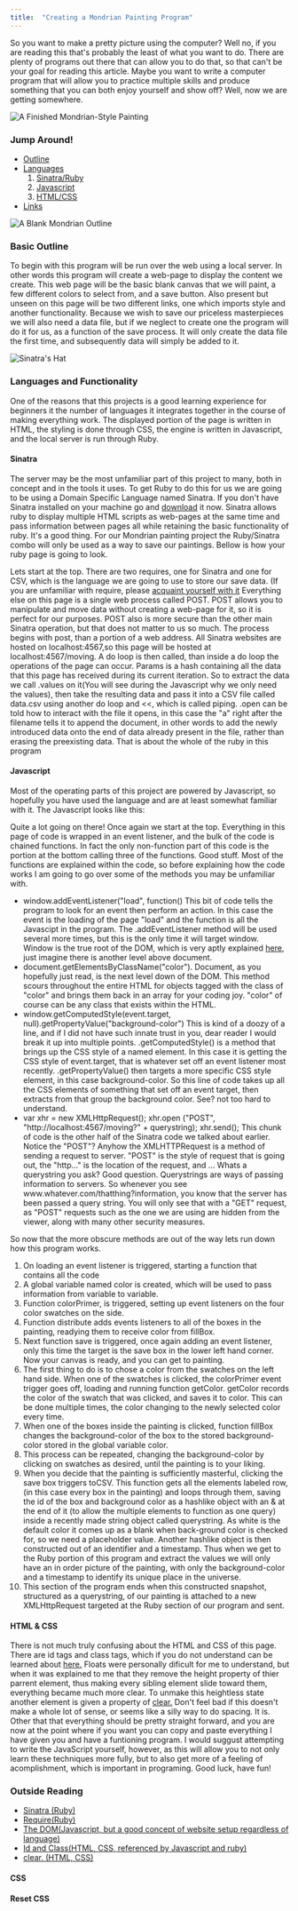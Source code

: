 ```yaml
---
title:  "Creating a Mondrian Painting Program"
---
```

<p class="article_para"> 
So you want to make a pretty picture using the computer?  Well no, if you are reading this that's probably the least of what you want to do.  There are plenty of programs out there that can allow you to do that, so that can't be your goal for reading this article.  Maybe you want to write a computer program that will allow you to practice multiple skills and produce something that you can both enjoy yourself and show off?  Well, now we are getting somewhere.
</p>

<img src="{{ site.url }}/assets/Finished.png" alt ="A Finished Mondrian-Style Painting" class="mondrian">

<div>
  <h3>Jump Around!</h3>
  <ul>
    <li>
      <a href ="#basicOutline">Outline</a>
    </li>
    <li>
      <a href ="#languages">Languages</a>
      <ol>
        <li>
          <a href ="#sinatra">Sinatra/Ruby</a>
        </li>
        <li>
          <a href = "#javascript">Javascript</a>
        </li>
        <li>
          <a href = "#htmlCss">HTML/CSS</a>
        </li>
      </ol>
    </li>
    <li>
      <a href="#links">Links</a>
    </li>
  </ul>
</div>
<img src="{{ site.url }}/assets/Blank.png" alt="A Blank Mondrian Outline" class="mondiran">

<h3 id ="basicOutline"> Basic Outline </h3>
<p class="article_para"> To begin with this program will be run over the web using a local server. In other words this program will create a web-page to display the content we create.  This web page will be the basic blank canvas that we will paint, a few different colors to select from, and a save button.  Also present but unseen on this page will be two different links, one which imports style and another functionality. Because we wish to save our priceless masterpieces we will also need a data file, but if we neglect to create one the program will do it for us, as a function of the save process.  It will only create the data file the first time, and subsequently data will simply be added to it. </p>

<img src="{{ site.url }}/assets/sinatra.png" alt="Sinatra's Hat" class="articleImage">

<h3 id ="languages">Languages and Functionality</h3>
<p class="article_para">One of the reasons that this projects is a good learning experience for beginners it the number of languages it integrates together in the course of making everything work.  The displayed portion of the page is written in HTML, the styling is done through CSS, the engine is written in Javascript, and the local server is run through Ruby.</p>

<h4 id="sinatra">Sinatra</h4>
<p class="article_para">The server may be the most unfamiliar part of this project to many, both in concept and in the tools it uses.  To get Ruby to do this for us we are going to be using a Domain Specific Language named Sinatra. If you don't have Sinatra installed on your machine go and <a href = "https://www.digitalocean.com/community/tutorials/how-to-install-and-get-started-with-sinatra-on-your-system-or-vps" target = "blank"> download</a> it now. Sinatra allows ruby to display multiple HTML scripts as web-pages at the same time and pass information between pages all while retaining the basic functionality of ruby. It's a good thing. For our Mondrian painting project the Ruby/Sinatra combo will only be used as a way to save our paintings. Bellow is how your ruby page is going to look. </p>

<script src="https://gist.github.com/bdfairbanks/5371d9a8f19e19f58a5d6c64052b7a91.js"></script>

<p class="article_para">
Lets start at the top.  There are two requires, one for Sinatra and one for CSV, which is the language we are going to use to store our save data. (If you are unfamiliar with require, please <a href="http://rubylearning.com/satishtalim/including_other_files_in_ruby.html" target="blank"> acquaint yourself with it</a> Everything else on this page is a single web process called POST.  POST allows you to manipulate and move data without creating a web-page for it, so it is perfect for our purposes.  POST also is more secure than the other main Sinatra operation, but that does not matter to us so much.  The process begins with post, than a portion of a web address.  All Sinatra websites are hosted on localhost:4567,so this page will be hosted at localhost:4567/moving. A do loop is then called, than inside a do loop the operations of the page can occur.  Params is a hash containing all the data that this page has received during its current iteration. So to extract the data we call .values on it(You will see during the Javascript why we only need the values), then take the resulting data and pass it into a CSV file called data.csv using another do loop and <<, which is called piping.  .open can be told how to interact with the file it opens, in this case the "a" right after the filename tells it to append the document, in other words to add the newly introduced data onto the end of data already present in the file, rather than erasing the preexisting data. That is about the whole of the ruby in this program
</p>

<h4 id= "javascript">Javascript</h4>
<p class="article_para">Most of the operating parts of this project are powered by Javascript, so hopefully you have used the language and are at least somewhat familiar with it. The Javascript looks like this:</p>

<script src="https://gist.github.com/bdfairbanks/0b2c6eec36edc5576b41a75857bd14af.js"></script>

<p class="article_para">Quite a lot going on there! Once again we start at the top.  Everything in this page of code is wrapped in an event listener, and the bulk of the code is chained functions.  In fact the only non-function part of this code is the portion at the bottom calling three of the functions.  Good stuff. Most of the functions are explained within the code, so before explaining how the code works I am going to go over some of the methods you may be unfamiliar with.</p>
<ul>
  <li> 
  window.addEventListener("load", function()  This bit of code tells the program to look for an event then perform an action.  In this case the event is the loading of the page "load" and the function is all the Javascipt in the program. The .addEventListener method will be used several more times, but this is the only time it will target window.  Window is the true root of the DOM, which is very aptly explained <a href = "https://www.w3schools.com/js/js_htmldom.asp" target="blank">here</a>, just imagine there is another level above document.
  </li>
  <li>
  document.getElementsByClassName("color").   Document, as you hopefully just read, is the next level down of the DOM.  This method scours throughout the entire HTML for objects tagged with the class of "color" and brings them back in an array for your coding joy.  "color" of course can be any class that exists within the HTML. 
  </li>
  <li>
  window.getComputedStyle(event.target, null).getPropertyValue("background-color") This is kind of a doozy of a line, and if I did not have such innate trust in you, dear reader I would break it up into multiple points. .getComputedStyle() is a method that brings up the CSS style of a named element.  In this case it is getting the CSS style of event.target, that is whatever set off an event listener most recently. .getPropertyValue() then targets a more specific CSS style element, in this case background-color.  So this line of code takes up all the CSS elements of something that set off an event target, then extracts from that group the background color.  See? not too hard to understand.
  </li>
  <li>
  var xhr = new XMLHttpRequest();
  xhr.open ("POST", "http://localhost:4567/moving?" + querystring);
  xhr.send();
  This chunk of code is the other half of the Sinatra code we talked about earlier.  Notice the "POST"?  Anyhow the XMLHTTPRequest is a method of sending a request to server.  "POST" is the style of request that is going out, the "http..." is the location of the request, and ... Whats a querystring you ask?  Good question.  Querystrings are ways of passing information to servers.  So whenever you see www.whatever.com/thatthing?information, you know that the server has been passed a query string.  You will only see that with a "GET" request, as "POST" requests such as the one we are using are hidden from the viewer, along with many other security measures.
  </li>
</ul>
<p class="article_para"> So now that the more obscure methods are out of the way lets run down how this program works. </p>

<ol>
  <li> 
  On loading an event listener is triggered, starting a function that contains all the code
  </li>
  <li> 
  A global variable named color is created, which will be used to pass information from variable to variable.
  </li>
  <li>
  Function colorPrimer, is triggered, setting up event listeners on the four color swatches on the side.
  </li>
  <li>
  Function distribute adds events listeners to all of the boxes in the painting, readying them to receive color from fillBox.
  </li>
  <li>
  Next function save is triggered, once again adding an event listener, only this time the target is the save box in the lower left hand corner.  Now your canvas is ready, and you can get to painting.
  </li>
  <li>
  The first thing to do is to chose a color from the swatches on the left hand side. When one of the swatches is clicked, the colorPrimer event trigger goes off, loading and running function getColor.  getColor records the color of the swatch that was clicked, and saves it to color.  This can be done multiple times, the color changing to the newly selected color every time. 
  </li>
  <li>
  When one of the boxes inside the painting is clicked, function fillBox changes the background-color of the box to the stored background-color stored in the global variable color.  
  </li>
  <li>
  This process can be repeated, changing the background-color by clicking on swatches as desired, until the painting is to your liking.
  </li>
  <li>
  When you decide that the painting is sufficiently masterful, clicking the save box triggers toCSV.  This function gets all the elements labeled row, (in this case every box in the painting) and loops through them, saving the id of the box and background color as a hashlike object with an & at the end of it (to allow the multiple elements to function as one query) inside a  recently made string object called querystring. As white is the default color it comes up as a blank when back-ground color is checked for, so we need a placeholder value.  Another hashlike object is then constructed out of an identifier and a timestamp.  Thus when we get to the Ruby portion of this program and extract the values we will only have an in order picture of the painting, with only the background-color and a timestamp to identify its unique place in the universe.
  </li>
  <li>
  This section of the program ends when this constructed snapshot, structured as a querystring, of our painting is attached to a new XMLHttpRequest targeted at the Ruby section of our program and sent.  
  </li>  
</ol>
<h4 id="htmlCss"> HTML & CSS</h4>

<p class="article_para"> There is not much truly confusing about the HTML and CSS of this page.  There are id tags and class tags, which if you do not understand can be learned about <a href = "https://css-tricks.com/the-difference-between-id-and-class/" target ="blank">here.</a> Floats were personally dificult for me to understand, but when it was explained to me that they remove the height property of thier parrent element, thus making every sibling element slide toward them, everything became much more clear.  To unmake this heightless state another element is given a property of <a href ="https://www.w3schools.com/cssref/pr_class_clear.asp" target = "blank"> clear.</a> Don't feel bad if this doesn't make a whole lot of sense, or seems like a silly way to do spacing.  It is.  Other that that everything should be pretty straight forward, and you are now at the point where if you want you can copy and paste everything I have given you and have a funtioning program.  I would suggust attempting to write the JavaScript yourself, however, as this will allow you to not only learn these techniques more fully, but to also get more of a feeling of acomplishment, which is important in programing.  Good luck, have fun!</p>
<div>
  <h3 id="links"> Outside Reading</h3>
  <ul>
    <li>
      <a href = "https://www.digitalocean.com/community/tutorials/how-to-install-and-get-started-with-sinatra-on-your-system-or-vps" target = "blank"> Sinatra (Ruby)</a>
    </li>
    <li>
      <a href="http://rubylearning.com/satishtalim/including_other_files_in_ruby.html" target="blank"> Require(Ruby)</a>
    </li>
    <li>
      <a href = "https://www.w3schools.com/js/js_htmldom.asp" target="blank">The DOM(Javascript, but a good concept of website setup regardless of language)</a>
    </li>
    <li>
      <a href = "https://css-tricks.com/the-difference-between-id-and-class/" target ="blank">Id and Class(HTML, CSS, referenced by Javascript and ruby)</a>
    </li>
    <li>
      <a href ="https://www.w3schools.com/cssref/pr_class_clear.asp" target = "blank"> clear. (HTML, CSS)</a>
    </li>
  </ul>
</div>
<script src="https://gist.github.com/bdfairbanks/0c07732f45875d3b8d6f11ffe979920e.js"></script>

<h4>CSS</h4>
<script src="https://gist.github.com/bdfairbanks/65bf33e3189b0140bb0cefd7857ff575.js"></script>
<h4>Reset CSS</h4>
<script src="https://gist.github.com/bdfairbanks/436127624d2f476e54468422edcb4a99.js"></script>